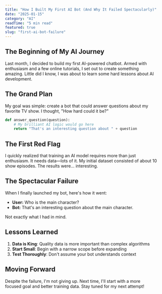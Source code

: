 ```yaml
---
title: "How I Built My First AI Bot (And Why It Failed Spectacularly)"
date: "2025-01-15"
category: "AI"
readTime: "5 min read"
featured: true
slug: "first-ai-bot-failure"
---
```


## The Beginning of My AI Journey

Last month, I decided to build my first AI-powered chatbot. Armed with enthusiasm and a few online tutorials, I set out to create something amazing. Little did I know, I was about to learn some hard lessons about AI development.

## The Grand Plan

My goal was simple: create a bot that could answer questions about my favorite TV show. I thought, "How hard could it be?"

```python
def answer_question(question):
    # My brilliant AI logic would go here
    return "That's an interesting question about " + question
```

## The First Red Flag

I quickly realized that training an AI model requires more than just enthusiasm. It needs data—lots of it. My initial dataset consisted of about 10 show episodes. The results were... interesting.

## The Spectacular Failure

When I finally launched my bot, here's how it went:

- **User:** Who is the main character?
- **Bot:** That's an interesting question about the main character.

Not exactly what I had in mind.

## Lessons Learned

1. **Data is King**: Quality data is more important than complex algorithms
2. **Start Small**: Begin with a narrow scope before expanding
3. **Test Thoroughly**: Don't assume your bot understands context

## Moving Forward

Despite the failure, I'm not giving up. Next time, I'll start with a more focused goal and better training data. Stay tuned for my next attempt!
